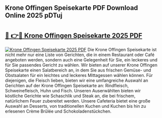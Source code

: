 ## Krone Offingen Speisekarte PDF Download Online 2025 pDTuj

# <h2><a href="http://gcbexl.nevu.top/?p=Krone+Offingen+Speisekarte">🔗 👉🔴 Krone Offingen Speisekarte 2025 PDF</a></h2>

[![Krone Offingen Speisekarte 2025 PDF](https://i.imgur.com/dBaPXMq.png)](http://gcbexl.nevu.top/?p=Krone+Offingen+Speisekarte)
Die Krone Offingen Speisekarte ist nicht mehr nur eine Liste von Gerichten, die in einem Restaurant oder Café angeboten werden, sondern auch eine Gelegenheit für Sie, ein leckeres und für Sie passendes Gericht zu wählen. Wir bieten auf unserer Krone Offingen Speisekarte einen Salatbereich an, in dem Sie aus frischen Gemüse- und Obstsalaten für ein leichtes und leckeres Mittagessen wählen können. Für diejenigen, die Fleisch lieben, bieten wir eine umfangreiche Auswahl an Gerichten auf der Krone Offingen Speisekarte an: Rindfleisch, Schweinefleisch, Huhn und Fisch. Unseren Auserwählten bieten wir köstliche Gerichte wie Schaschlik und Steak an, die bei frischem, natürlichem Feuer zubereitet werden. Unsere Cafeteria bietet eine große Auswahl an Desserts, von traditionellen Kuchen und Kuchen bis hin zu erlesenen Crème Brûlée und Schokoladenstückchen.
